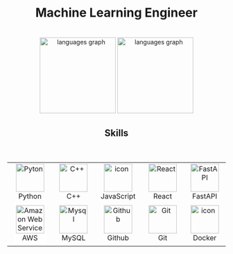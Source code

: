 ###

<h1 align="center">Machine Learning Engineer</h1>

###

<br clear="both" />

<div align="center">
  <img
    src="https://github-readme-stats.vercel.app/api/top-langs?username=BirenMer&locale=en&hide_title=true&layout=compact&card_width=420&langs_count=8&theme=dracula&hide_border=true&order=2"
    height="175"
    alt="languages graph" />
  <img
    src="https://streak-stats.demolab.com/?user=BirenMer&theme=neon&hide_border=true&card_width=420"
    height="175"
    alt="languages graph" />
</div>

###

<h2 align="center">Skills</h2>

###

<br clear="both" />

<table align="center">
  <tr>
   <td align="center" width="128">
      <img
        src="https://techstack-generator.vercel.app/python-icon.svg""
        alt="Pyton"
        width="65"
        height="65" />
      <br />Python
    </td>
    <td align="center" width="128">
      <img
        src="https://techstack-generator.vercel.app/cpp-icon.svg"
        width="65"
        height="65"
        alt="C++" />
      <br />C++
    </td>
    <td align="center" width="128">
      <img
        src="https://techstack-generator.vercel.app/js-icon.svg"
        alt="icon"
        width="65"
        height="65" />
      <br />JavaScript
    </td>
    <td align="center" width="128">
      <img
        src="https://techstack-generator.vercel.app/react-icon.svg"
        alt="React"
        width="65"
        height="65" />
      <br />React
    </td>
    <td align="center" width="128">
      <img
        src="https://skillicons.dev/icons?i=fastapi"
        width="65"
        height="65"
        alt="FastAPI" />
      <br />FastAPI
    </td>
  </tr>
  <tr>
  <td align="center" width="128">
    <div style="background-color: white; display: inline-block; padding: 5px;">
      <img
        src="https://techstack-generator.vercel.app/aws-icon.svg"
        alt="Amazon Web Services"
        width="65"
        height="65" />
      <br />AWS
    </div>
  </td>
    <td align="center" width="128">
      <img
        src="https://techstack-generator.vercel.app/mysql-icon.svg"
        alt="Mysql"
        width="65"
        height="65" />
      <br />MySQL
    </td>
    <td align="center" width="128">
      <img
        src="https://techstack-generator.vercel.app/github-icon.svg"
        alt="Github"
        width="65"
        height="65" />
      <br />Github
    </td>
    <td align="center" width="128">
      <img
        src="https://user-images.githubusercontent.com/25181517/192108372-f71d70ac-7ae6-4c0d-8395-51d8870c2ef0.png"
        width="65"
        height="65"
        alt="Git" />
      <br />Git
    </td>
    <td align="center" width="128">
      <img
        src="https://techstack-generator.vercel.app/docker-icon.svg"
        alt="icon"
        width="65"
        height="65" />
      <br />Docker
    </td>
  </tr>
</table>
